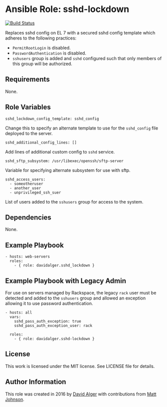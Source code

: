 # Ansible Role: sshd-lockdown

[![Build Status](https://travis-ci.org/davidalger/ansible-role-sshd-lockdown.svg?branch=master)](https://travis-ci.org/davidalger/ansible-role-sshd-lockdown)

Replaces sshd config on EL 7 with a secured sshd config template which adheres to the following practices:

* `PermitRootLogin` is disabled.
* `PasswordAuthentication` is disabled.
* `sshusers` group is added and `sshd` configured such that only members of this group will be authorized.

## Requirements

None.

## Role Variables

    sshd_lockdown_config_template: sshd_config

Change this to specify an alternate template to use for the `sshd_config` file deployed to the server.

    sshd_additional_config_lines: []

Add lines of additional custom config to `sshd` service.

    sshd_sftp_subsystem: /usr/libexec/openssh/sftp-server

Variable for specifying alternate subsystem for use with sftp.

    sshd_access_users:
      - someotheruser
      - another_user
      - unprivileged_ssh_suer

List of users added to the `sshusers` group for access to the system.

## Dependencies

None.

## Example Playbook

    - hosts: web-servers
      roles:
        - { role: davidalger.sshd_lockdown }

## Example Playbook with Legacy Admin

For use on servers managed by Rackspace, the legacy `rack` user must be detected and added to the `sshusers` group and allowed an exception allowing it to use password authentication.

    - hosts: all
      vars:
        sshd_pass_auth_exception: true
        sshd_pass_auth_exception_user: rack

      roles:
        - { role: davidalger.sshd-lockdown }

## License

This work is licensed under the MIT license. See LICENSE file for details.

## Author Information

This role was created in 2016 by [David Alger](http://davidalger.com/) with contributions from [Matt Johnson](https://github.com/mttjohnson/).
